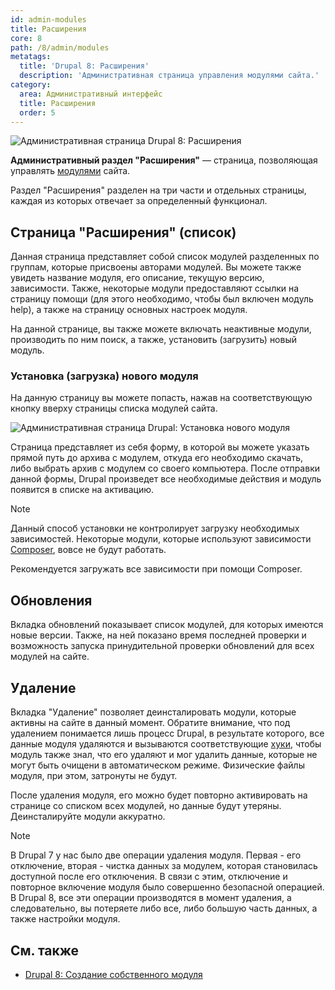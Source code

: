 ```yaml
---
id: admin-modules
title: Расширения
core: 8
path: /8/admin/modules
metatags:
  title: 'Drupal 8: Расширения'
  description: 'Административная страница управления модулями сайта.'
category:
  area: Административный интерфейс
  title: Расширения
  order: 5
---
```


![Административная страница Drupal 8: Расширения](https://i.imgur.com/CsCnAJS.png)

**Административный раздел "Расширения"** — страница, позволяющая управлять [модулями](../modules/modules.md) сайта.

Раздел "Расширения" разделен на три части и отдельных страницы, каждая из которых отвечает за определенный функционал.

## Страница "Расширения" (список)

Данная страница представляет собой список модулей разделенных по группам, которые присвоены авторами модулей. Вы можете также увидеть название модуля, его описание, текущую версию, зависимости. Также, некоторые модули предоставляют ссылки на страницу помощи (для этого необходимо, чтобы был включен модуль help), а также на страницу основных настроек модуля.

На данной странице, вы также можете включать неактивные модули, производить по ним поиск, а также, установить (загрузить) новый модуль.

### Установка (загрузка) нового модуля

На данную страницу вы можете попасть, нажав на соответствующую кнопку вверху страницы списка модулей сайта.

![Административная страница Drupal: Установка нового модуля](https://i.imgur.com/Sp5HMvx.png)

Страница представляет из себя форму, в которой вы можете указать прямой путь до архива с модулем, откуда его необходимо скачать, либо выбрать архив с модулем со своего компьютера. После отправки данной формы, Drupal произведет все необходимые действия и модуль появится в списке на активацию.

> [!NOTE]
> Данный способ установки не контролирует загрузку необходимых зависимостей. Некоторые модули, которые используют зависимости [Composer](../../composer.md), вовсе не будут работать.
>
> Рекомендуется загружать все зависимости при помощи Composer.

## Обновления

Вкладка обновлений показывает список модулей, для которых имеются новые версии. Также, на ней показано время последней проверки и возможность запуска принудительной проверки обновлений для всех модулей на сайте.

## Удаление

Вкладка "Удаление" позволяет деинсталировать модули, которые активны на сайте в данный момент. Обратите внимание, что под удалением понимается лишь процесс Drupal, в результате которого, все данные модуля удаляются и вызываются соответствующие [хуки](../hooks/hooks.md), чтобы модуль также знал, что его удаляют и мог удалить данные, которые не могут быть очищени в автоматическом режиме. Физические файлы модуля, при этом, затронуты не будут.

После удаления модуля, его можно будет повторно активировать на странице со списком всех модулей, но данные будут утеряны. Деинсталируйте модули аккуратно.

> [!NOTE]
> В Drupal 7 у нас было две операции удаления модуля. Первая - его отключение, вторая - чистка данных за модулем, которая становилась доступной после его отключения. В связи с этим, отключение и повторное включение модуля было совершенно безопасной операцией. В Drupal 8, все эти операции производятся в момент удаления, а следовательно, вы потеряете либо все, либо большую часть данных, а также настройки модуля.

## См. также

- [Drupal 8: Создание собственного модуля](../modules/create-module.md)

